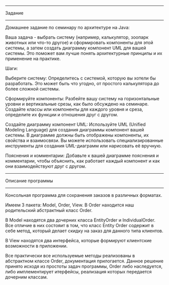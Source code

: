 ***
Задание
***

Домашнее задание по семинару по архитектуре на Java:

Ваша задача - выбрать систему (например, калькулятор, зоопарк животных или что-то другое) и сформировать компоненты для этой системы, а затем создать диаграмму компонент UML для вашей системы. Это поможет вам лучше понять архитектурные принципы и их применение на практике.

Шаги:

Выберите систему: Определитесь с системой, которую вы хотели бы разработать. Это может быть что угодно, от простого калькулятора до более сложной системы.

Сформируйте компоненты: Разбейте вашу систему на горизонтальные уровни и вертикальные срезы, как было обсуждено на семинаре. Создайте классы или компоненты для каждого уровня и среза, определите их функции и отношения друг с другом.

Создайте диаграмму компонент UML: Используйте UML (Unified Modeling Language) для создания диаграммы компонент вашей системы. В диаграмме должны быть отображены компоненты, их свойства и взаимосвязи. Вы можете использовать специализированные инструменты для создания UML-диаграмм или нарисовать её вручную.

Пояснения и комментарии: Добавьте к вашей диаграмме пояснения и комментарии, чтобы объяснить, как работает каждый компонент и как они взаимодействуют друг с другом.

***
Описание программы 
***

Консольная программа для сохранения заказов в различных форматах.

Имеем 3 пакета: Model, Order, View. В Order находится наш родительский абстрактный класс Order.

В Model находятся два дочерних класса EntityOrder и IndividualOrder. Все отличие в них состояит в том, что класс Entity Order содержит в себе метод, который делает скидку на заказ для данного типа клиентов.

В View находятся два интерфейса, которые формируют клиентские возможности в приложении. 

Все практически все используемые методы реализованы в абстрактном классе Order, документация прилогается. 
Данное решение принято исходя из простоты задач программы, Order либо наследуется, либо имплементирует итерфейсы, реализация которых передается дочерним классам. 

